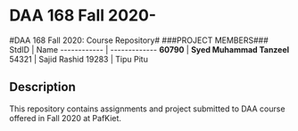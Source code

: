 # DAA 168 Fall 2020-
#DAA 168 Fall 2020: Course Repository#
###PROJECT MEMBERS###
StdID | Name
------------ | -------------
**60790** | **Syed Muhammad Tanzeel** <!--this is the group leader in bold-->
54321 | Sajid Rashid
19283 | Tipu Pitu
<!-- Replace name and student ids with acutally group member names and ids-->

## Description ##
This repository contains assignments and project submitted to DAA course offered in Fall 2020 at PafKiet.
